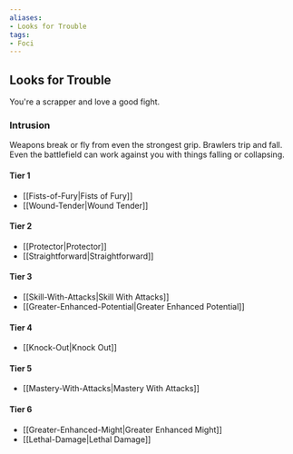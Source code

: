 ```yaml
---
aliases:
- Looks for Trouble
tags:
- Foci
---
```


  
## Looks for Trouble  
You're a scrapper and love a good fight.  
 ### Intrusion  
Weapons break or fly from even the strongest grip. Brawlers trip and fall. Even the battlefield can work against you with things falling or collapsing.   
#### Tier 1    
* [[Fists-of-Fury|Fists of Fury]]  
* [[Wound-Tender|Wound Tender]]  
#### Tier 2    
* [[Protector|Protector]]  
* [[Straightforward|Straightforward]]  
#### Tier 3    
  - [[Skill-With-Attacks|Skill With Attacks]]  
  - [[Greater-Enhanced-Potential|Greater Enhanced Potential]]  
#### Tier 4    
* [[Knock-Out|Knock Out]]  
#### Tier 5    
* [[Mastery-With-Attacks|Mastery With Attacks]]  
#### Tier 6    
  - [[Greater-Enhanced-Might|Greater Enhanced Might]]  
  - [[Lethal-Damage|Lethal Damage]]